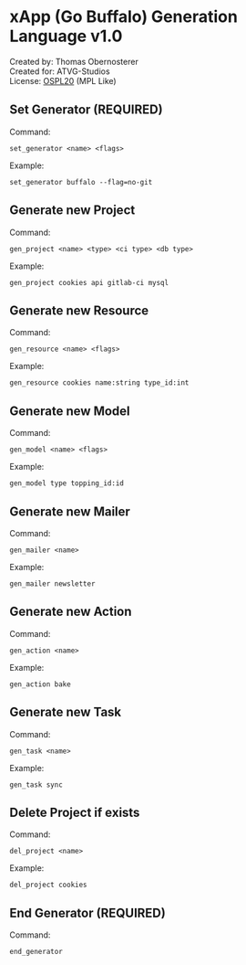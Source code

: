 # xApp (Go Buffalo) Generation Language v1.0

Created by: Thomas Obernosterer  
Created for: ATVG-Studios  
License: [OSPL20](https://atvg-studios.com/ospl/ospl20) (MPL Like)

## Set Generator (REQUIRED)

Command:
```
set_generator <name> <flags>
```

Example:

```
set_generator buffalo --flag=no-git
```

## Generate new Project

Command:
```
gen_project <name> <type> <ci type> <db type>
```

Example:

```
gen_project cookies api gitlab-ci mysql
```


## Generate new Resource

Command:
```
gen_resource <name> <flags>
```

Example:

```
gen_resource cookies name:string type_id:int
```


## Generate new Model

Command:
```
gen_model <name> <flags>
```

Example:

```
gen_model type topping_id:id
```


## Generate new Mailer

Command:
```
gen_mailer <name>
```

Example:

```
gen_mailer newsletter
```


## Generate new Action

Command:
```
gen_action <name>
```

Example:

```
gen_action bake
```


## Generate new Task

Command:
```
gen_task <name>
```

Example:

```
gen_task sync
```


## Delete Project if exists

Command:
```
del_project <name>
```

Example:

```
del_project cookies
```


## End Generator (REQUIRED)

Command:
```
end_generator
```

